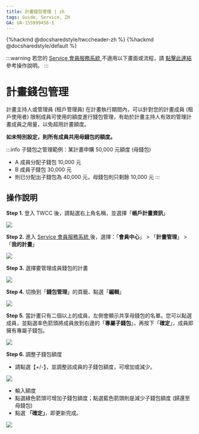```yaml
---
title: 計畫錢包管理 | zh
tags: Guide, Service, ZH
GA: UA-155999456-1
---
```



{%hackmd @docsharedstyle/twccheader-zh %}
{%hackmd @docsharedstyle/default %}

:::warning
<i class="fa fa-bullhorn" aria-hidden="true"></i> 若您的 [<ins>Service 會員服務系統 <i class="fa fa-question-circle fa-question-circle-for-service" aria-hidden="true"></i></ins>](https://man.twcc.ai/@twsdocs/howto-service-access-service-zh)不適用以下畫面或流程，請 <i class="fa fa-sign-out" aria-hidden="true"></i> [<ins>點擊此連結</ins>](https://man.twcc.ai/@twsdocs/guide-service-manage-project-wallet-zh) 參考操作說明。
:::


# 計畫錢包管理

計畫主持人或管理員 (租戶管理員) 在計畫執行期間內，可以針對您的計畫成員 (租戶使用者) 限制成員可使用的額度進行錢包管理，有助於計畫主持人有效的管理計畫成員之用量，以免超用計畫額度。

**如未特別設定，則所有成員共用母錢包的額度。**

:::info
<i class="fa fa-laptop" aria-hidden="true"></i> 子錢包之管理範例：某計畫申購 50,000 元額度 (母錢包)
- A 成員分配子錢包 10,000 元
- B 成員子錢包 30,000 元
- 則已分配出子錢包為 40,000 元，母錢包則只剩餘 10,000 元
:::

## 操作說明

**Step 1.**  登入 TWCC 後，請點選右上角名稱，並選擇「**帳戶計畫資訊**」

![](https://cos.twcc.ai/SYS-MANUAL/uploads/upload_8edb83802fec761ab0fa72fa513608ff.png)


**Step 2.** 進入 [Service 會員服務系統 <i class="fa fa-question-circle fa-question-circle-for-service" aria-hidden="true"></i>](https://man.twcc.ai/@twsdocs/howto-service-access-service-zh) 後，選擇：「**會員中心**」 > 「**計畫管理**」 > 「**我的計畫**」

![](https://cos.twcc.ai/SYS-MANUAL/uploads/upload_eed52bb10f9b80d761ddebc249b1b85e.png)

**Step 3.** 選擇要管理成員錢包的計畫

![](https://cos.twcc.ai/SYS-MANUAL/uploads/upload_b6833de6d72afe8600a31e36f8b47055.png)


**Step 4.** 切換到「**錢包管理**」的頁籤、點選「**編輯**」

![](https://cos.twcc.ai/SYS-MANUAL/uploads/upload_ea05f19e4ffc2439a549193fb2009058.png)

**Step 5.** 當計畫只有二個以上的成員，左側會顯示共享母錢包的名單。您可以點選成員，並點選率色箭頭將成員放到右邊的「**專屬子錢包**」，再按下「**確定**」，成員即擁有專屬子錢包。

![](https://cos.twcc.ai/SYS-MANUAL/uploads/upload_4ea44e35f3f055c925057160ce8f7653.png)


**Step 6.** 調整子錢包額度

- 請點選【+/-】，並調整該成員的子錢包額度，可增加或減少。

![](https://cos.twcc.ai/SYS-MANUAL/uploads/upload_af216ce43ccec914bccbc003d9b5e2eb.png)

- 輸入額度
- 點選綠色箭頭可增加子錢包額度；點選藍色箭頭則是減少子錢包額度 (歸還至母錢包)
- 點選 **「確定」**，即更新完成。

![](https://cos.twcc.ai/SYS-MANUAL/uploads/upload_1aba1e78342d79b8d193a6e47134d601.png)



